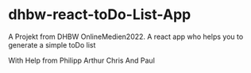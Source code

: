 # dhbw-react-toDo-List-App

A Projekt from DHBW OnlineMedien2022. 
A react app who helps you to generate a simple toDo list

With Help from
Philipp
Arthur
Chris
And Paul
